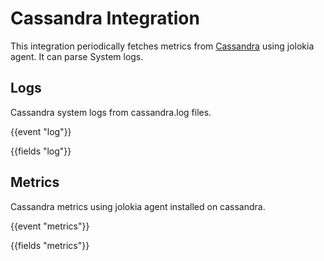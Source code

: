 # Cassandra Integration

This integration periodically fetches metrics from [Cassandra](https://cassandra.apache.org/) using jolokia agent. It can parse System logs. 

## Logs

Cassandra system logs from cassandra.log files.

{{event "log"}}

{{fields "log"}}

## Metrics

Cassandra metrics using jolokia agent installed on cassandra.

{{event "metrics"}}

{{fields "metrics"}}

